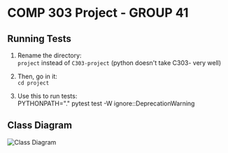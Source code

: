 # COMP 303 Project - GROUP 41

## Running Tests
1. Rename the directory:  
   `project` instead of `C303-project` (python doesn't take C303- very well)

2. Then, go in it:  
   `cd project`

3. Use this to run tests:  
   PYTHONPATH="." pytest test -W ignore::DeprecationWarning

## Class Diagram
![Class Diagram](resources/image/class_diagram/class_diagram_group41.png)


